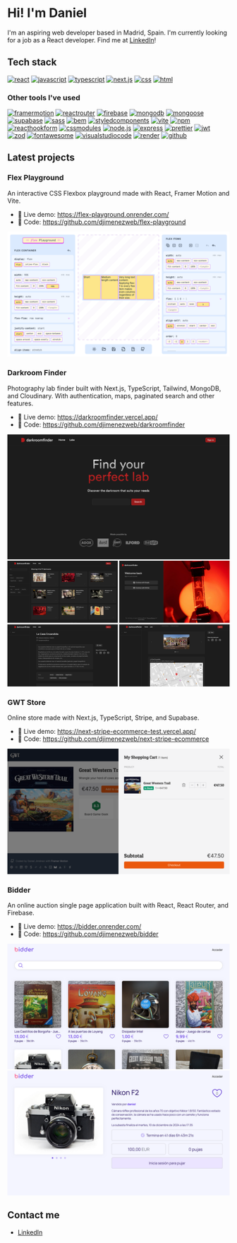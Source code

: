 # Hi! I'm Daniel

I'm an aspiring web developer based in Madrid, Spain. I'm currently looking for a job as a React developer. Find me at [LinkedIn](https://www.linkedin.com/in/djimenezweb)!

## Tech stack

[![react](https://img.shields.io/badge/-react-61dafb?logo=react&logoColor=black&style=for-the-badge)](https://react.dev/)
[![javascript](https://img.shields.io/badge/-javascript-f7df1e?logo=javascript&logoColor=black&style=for-the-badge)](https://developer.mozilla.org/en-US/docs/Web/JavaScript)
[![typescript](https://img.shields.io/badge/-typescript-3178C6?logo=typescript&logoColor=fff&style=for-the-badge)](https://www.typescriptlang.org/)
[![next.js](https://img.shields.io/badge/-next.js-000?logo=next.js&logoColor=white&style=for-the-badge)](https://nextjs.org/)
[![css](https://img.shields.io/badge/-css-1572B6?logo=css3&logoColor=white&style=for-the-badge)](https://developer.mozilla.org/en-US/docs/Web/CSS)
[![html](https://img.shields.io/badge/-html-e34f26?logo=html5&logoColor=white&style=for-the-badge)](https://developer.mozilla.org/en-US/docs/Web/HTML)

### Other tools I've used

[![framermotion](https://img.shields.io/badge/-framer%20motion-0055FF?logo=framer&logoColor=white&style=for-the-badge)](https://www.framer.com/motion/)
[![reactrouter](https://img.shields.io/badge/-react%20router-ca4245?logo=reactrouter&logoColor=white&style=for-the-badge)](https://reactrouter.com/en/main)
[![firebase](https://img.shields.io/badge/-firebase-ffca28?logo=firebase&logoColor=black&style=for-the-badge)](https://firebase.google.com/)
[![mongodb](https://img.shields.io/badge/-mongodb-47a248?logo=mongodb&logoColor=white&style=for-the-badge)](https://www.mongodb.com/)
[![mongoose](https://img.shields.io/badge/-mongoose-880000?logo=mongoose&logoColor=white&style=for-the-badge)](https://mongoosejs.com/)
[![supabase](https://img.shields.io/badge/-supabase-3FCF8E?logo=supabase&logoColor=fff&style=for-the-badge)](https://supabase.com/)
[![sass](https://img.shields.io/badge/-sass-cc6699?logo=sass&logoColor=white&style=for-the-badge)](https://sass-lang.com/)
[![bem](https://img.shields.io/badge/-bem-000?logo=bem&logoColor=fff&style=for-the-badge)](https://getbem.com/)
[![styledcomponents](https://img.shields.io/badge/-styled%20components-db7093?logo=styledcomponents&logoColor=white&style=for-the-badge)](https://styled-components.com/)
[![vite](https://img.shields.io/badge/-vite-646cff?logo=vite&logoColor=white&style=for-the-badge)](https://vitejs.dev/)
[![npm](https://img.shields.io/badge/-npm-CB3837?logo=npm&logoColor=white&style=for-the-badge)](https://www.npmjs.com/)
[![reacthookform](https://img.shields.io/badge/-react%20hook%20form-ec5990?logo=reacthookform&logoColor=white&style=for-the-badge)](https://react-hook-form.com/)
[![cssmodules](https://img.shields.io/badge/-css%20modules-000?logo=cssmodules&logoColor=fff&style=for-the-badge)](https://github.com/css-modules)
[![node.js](https://img.shields.io/badge/-node.js-339933?logo=node.js&logoColor=white&style=for-the-badge)](https://nodejs.org/en)
[![express](https://img.shields.io/badge/-express-000?logo=express&logoColor=fff&style=for-the-badge)](https://expressjs.com/)
[![prettier](https://img.shields.io/badge/-prettier-F7B93E?logo=prettier&logoColor=black&style=for-the-badge)](https://prettier.io/)
[![jwt](https://img.shields.io/badge/-jwt-000000?logo=jsonwebtokens&logoColor=white&style=for-the-badge)](https://jwt.io/)
[![zod](https://img.shields.io/badge/-zod-3E67B1?logo=zod&logoColor=fff&style=for-the-badge)](https://zod.dev/)
[![fontawesome](https://img.shields.io/badge/-font%20awesome-528DD7?logo=fontawesome&logoColor=white&style=for-the-badge)](https://fontawesome.com/)
[![visualstudiocode](https://img.shields.io/badge/-vs%20code-007ACC?logo=visualstudiocode&logoColor=fff&style=for-the-badge)](https://code.visualstudio.com/)
[![render](https://img.shields.io/badge/-render-46e3b7?logo=render&logoColor=white&style=for-the-badge)](https://render.com/)
[![github](https://img.shields.io/badge/-github-181717?logo=github&logoColor=fff&style=for-the-badge)](https://github.com/)

## Latest projects

### Flex Playground

An interactive CSS Flexbox playground made with React, Framer Motion and Vite.

- 🔗 Live demo: https://flex-playground.onrender.com/
- 📄 Code: https://github.com/djimenezweb/flex-playground

[![Flex Playground](./images/flex1.png)](https://flex-playground.onrender.com/)

### Darkroom Finder

Photography lab finder built with Next.js, TypeScript, Tailwind, MongoDB, and Cloudinary. With authentication, maps, paginated search and other features.

- 🔗 Live demo: https://darkroomfinder.vercel.app/
- 📄 Code: https://github.com/djimenezweb/darkroomfinder

[![Darkroom Finder](./images/darkroom1.png)](https://darkroomfinder.vercel.app/)
[![Darkroom Finder](./images/darkroom-multi.png)](https://darkroomfinder.vercel.app/)

### GWT Store

Online store made with Next.js, TypeScript, Stripe, and Supabase.

- 🔗 Live demo: https://next-stripe-ecommerce-test.vercel.app/
- 📄 Code: https://github.com/djimenezweb/next-stripe-ecommerce

[![GWT Store](./images/gwt1.png)](https://next-stripe-ecommerce-test.vercel.app/)

### Bidder

An online auction single page application built with React, React Router, and Firebase.

- 🔗 Live demo: https://bidder.onrender.com/
- 📄 Code: https://github.com/djimenezweb/bidder

[![Bidder](./images/bidder1.png)](https://bidder.onrender.com/)
[![Bidder](./images/bidder2.png)](https://bidder.onrender.com/)

## Contact me

- [LinkedIn](https://www.linkedin.com/in/djimenezweb)
